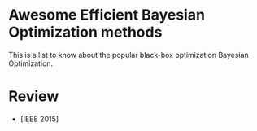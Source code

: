 # Awesome Efficient Bayesian Optimization methods
This is a list to know about the popular black-box optimization Bayesian Optimization.
# Review
* [IEEE 2015] 
